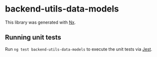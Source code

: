 # backend-utils-data-models

This library was generated with [Nx](https://nx.dev).

## Running unit tests

Run `ng test backend-utils-data-models` to execute the unit tests via [Jest](https://jestjs.io).
